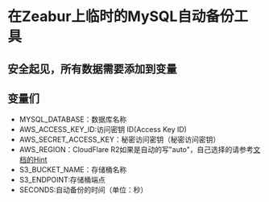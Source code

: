 # 在Zeabur上临时的MySQL自动备份工具
## 安全起见，所有数据需要**添加到变量**
## 变量们
* MYSQL_DATABASE：数据库名称
* AWS_ACCESS_KEY_ID:访问密钥 ID(Access Key ID)
* AWS_SECRET_ACCESS_KEY：秘密访问密钥（秘密访问密钥）
* AWS_REGION：CloudFlare R2如果是自动的写"auto"，自己选择的请参考[文档的Hint](https://developers.cloudflare.com/r2/buckets/data-location/#location-hints)
* S3_BUCKET_NAME：存储桶名称
* S3_ENDPOINT:存储桶端点
* SECONDS:自动备份的时间（单位：秒）
